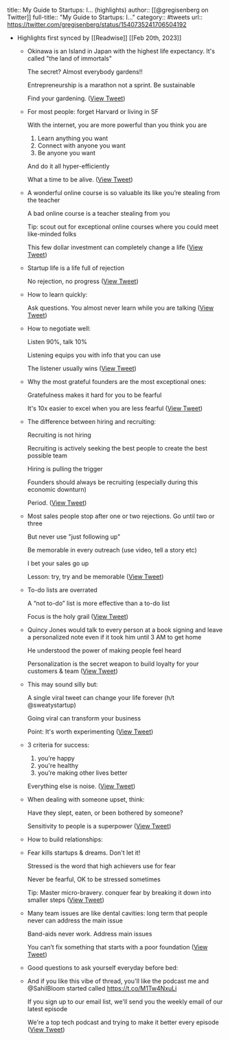 title:: My Guide to Startups: I... (highlights)
author:: [[@gregisenberg on Twitter]]
full-title:: "My Guide to Startups: I..."
category:: #tweets
url:: https://twitter.com/gregisenberg/status/1540735241706504192

- Highlights first synced by [[Readwise]] [[Feb 20th, 2023]]
	- Okinawa is an Island in Japan with the highest life expectancy. It's called "the land of immortals"
	  
	  The secret? Almost everybody gardens!!
	  
	  Entrepreneurship is a marathon not a sprint. Be sustainable
	  
	  Find your gardening. ([View Tweet](https://twitter.com/gregisenberg/status/1540735244504076294))
	- For most people: forget Harvard or living in SF
	  
	  With the internet, you are more powerful than you think you are
	  
	  1) Learn anything you want
	  2) Connect with anyone you want
	  3) Be anyone you want
	  
	  And do it all hyper-efficiently
	  
	  What a time to be alive. ([View Tweet](https://twitter.com/gregisenberg/status/1540735247209246725))
	- A wonderful online course is so valuable its like you’re stealing from the teacher
	  
	  A bad online course is a teacher stealing from you
	  
	  Tip: scout out for exceptional online courses where you could meet like-minded folks
	  
	  This few dollar investment can completely change a life ([View Tweet](https://twitter.com/gregisenberg/status/1540735248664858624))
	- Startup life is a life full of rejection
	  
	  No rejection, no progress ([View Tweet](https://twitter.com/gregisenberg/status/1540735250233323522))
	- How to learn quickly:
	  
	  Ask questions. You almost never learn while you are talking ([View Tweet](https://twitter.com/gregisenberg/status/1540735251789389827))
	- How to negotiate well:
	  
	  Listen 90%, talk 10%
	  
	  Listening equips you with info that you can use
	  
	  The listener usually wins ([View Tweet](https://twitter.com/gregisenberg/status/1540735253366444032))
	- Why the most grateful founders are the most exceptional ones:
	  
	  Gratefulness makes it hard for you to be fearful 
	  
	  It's 10x easier to excel when you are less fearful ([View Tweet](https://twitter.com/gregisenberg/status/1540735254780149760))
	- The difference between hiring and recruiting:
	  
	  Recruiting is not hiring
	  
	  Recruiting is actively seeking the best people to create the best possible team
	  
	  Hiring is pulling the trigger
	  
	  Founders should always be recruiting (especially during this economic downturn)
	  
	  Period. ([View Tweet](https://twitter.com/gregisenberg/status/1540735256222846977))
	- Most sales people stop after one or two rejections. Go until two or three
	  
	  But never use "just following up"
	  
	  Be memorable in every outreach (use video, tell a story etc)
	  
	  I bet your sales go up
	  
	  Lesson: try, try and be memorable ([View Tweet](https://twitter.com/gregisenberg/status/1540735257682579457))
	- To-do lists are overrated
	  
	  A “not to-do” list is more effective than a to-do list 
	  
	  Focus is the holy grail ([View Tweet](https://twitter.com/gregisenberg/status/1540735260144566273))
	- Quincy Jones would talk to every person at a book signing and leave a personalized note even if it took him until 3 AM to get home
	  
	  He understood the power of making people feel heard
	  
	  Personalization is the secret weapon to build loyalty for your customers & team ([View Tweet](https://twitter.com/gregisenberg/status/1540735261394468864))
	- This may sound silly but:
	  
	  A single viral tweet can change your life forever (h/t @sweatystartup)
	  
	  Going viral can transform your business
	  
	  Point: It's worth experimenting ([View Tweet](https://twitter.com/gregisenberg/status/1540735262975594499))
	- 3 criteria for success:
	  
	  1) you’re happy
	  2) you're healthy
	  3) you’re making other lives better 
	  
	  Everything else is noise. ([View Tweet](https://twitter.com/gregisenberg/status/1540735265878159361))
	- When dealing with someone upset, think:
	  
	  Have they slept, eaten, or been bothered by someone?
	  
	  Sensitivity to people is a superpower ([View Tweet](https://twitter.com/gregisenberg/status/1540735268826648578))
	- How to build relationships:
	- Fear kills startups & dreams. Don't let it!
	  
	  Stressed is the word that high achievers use for fear
	  
	  Never be fearful, OK to be stressed sometimes
	  
	  Tip: Master micro-bravery. conquer fear by breaking it down into smaller steps ([View Tweet](https://twitter.com/gregisenberg/status/1540735272710578176))
	- Many team issues are like dental cavities: long term that people never can address the main issue
	  
	  Band-aids never work. Address main issues
	  
	  You can’t fix something that starts with a poor foundation ([View Tweet](https://twitter.com/gregisenberg/status/1540735274828718081))
	- Good questions to ask yourself everyday before bed:
	- And if you like this vibe of thread, you'll like the podcast me and @SahilBloom started called https://t.co/M1Tw4NxuLi
	  
	  If you sign up to our email list, we'll send you the weekly email of our latest episode
	  
	  We're a top tech podcast and trying to make it better every episode ([View Tweet](https://twitter.com/gregisenberg/status/1540736436323975168))